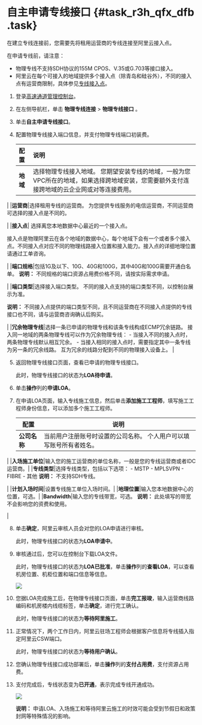 # 自主申请专线接口 {#task_r3h_qfx_dfb .task}

在建立专线连接前，您需要先将租用运营商的专线连接至阿里云接入点。

在申请专线前，请注意：

-   物理专线不支持SDH协议的155M CPOS、V.35或G.703等接口接入。
-   阿里云在每个可接入的地域提供多个接入点（除青岛和硅谷外），不同的接入点有运营商限制，具体参见[专线接入点](cn.zh-CN/物理专线连接/自主申请物理专线接口/专线接入点.md#)。

1.  登录[高速通道管理控制台](https://expressconnectnext.console.aliyun.com)。 
2.  在左侧导航栏，单击 **物理专线连接** \> **物理专线接口** 。
3.  单击**自主申请专线接口**。
4.  配置物理专线接入端口信息，并支付物理专线端口初装费。 

    |配置|说明|
    |:-|:-|
    |**地域**|选择物理专线接入地域。 您期望安装专线的地域，一般为您VPC所在的地域，如果选择跨地域安装，您需要额外支付连接跨地域的云企业网或对等连接费用。

 |
    |**运营商**|选择租用专线的运营商。 为您提供专线服务的电信运营商，不同运营商可选择的接入点是不同的。

 |
    |**接入点**| 选择离您本地数据中心最近的一个接入点。

 接入点是物理阿里云在各个地域的数据中心，每个地域下会有一个或者多个接入点。不同接入点对应不同的物理线路接入位置和接入能力。接入点的详细地理位置请通过工单咨询。

 |
    |**端口规格**|包括1G及以下、10G、40G和100G，其中40G和100G需要开通白名单。 **说明：** 不同规格的端口资源占用费价格不同，请按实际需求申请。

 |
    |**端口类型**|选择接入端口类型。 不同的接入点支持的端口类型不同，以控制台展示为准。

**说明：** 不同接入点提供的端口类型不同，且不同运营商在不同接入点提供的专线接口也不同，请与运营商咨询确认后购买。

 |
    |**冗余物理专线**|选择一条已申请的物理专线和该条专线构成ECMP冗余链路。 接入同一地域的两条物理专线可以作为冗余物理专线：     -   当接入不同的接入点时，两条物理专线默认相互冗余。
    -   当接入相同的接入点时，需要指定其中一条专线为另一条的冗余线路。 互为冗余的线路分配到不同的物理接入设备上。
 |

5.  返回物理专线接口页面，查看已申请的物理专线接口。 

    此时，物理专线接口的状态为**LOA待申请**。

6.  单击**操作**列的**申请LOA**。
7.  在申请LOA页面，输入专线施工信息，然后单击**添加施工工程师**，填写施工工程师身份信息，可以添加多个施工工程师。 

    |配置|说明|
    |--|--|
    |**公司名称**|当前用户注册账号时设置的公司名称。 个人用户可以填写账号所有者姓名。

 |
    |**入场施工单位**|输入您的施工运营商的单位名称，一般是您的专线运营商或者IDC运营商。|
    |**专线类型**|选择专线类型，包括以下选项：     -   MSTP
    -   MPLSVPN
    -   FIBRE
    -   其他
 **说明：** 不支持SDH专线。

 |
    |**计划入场时间**|设置专线施工单位入场时间。|
    |**地理位置**|输入您本地数据中心的位置，可选。|
    |**Bandwidth**|输入您的专线带宽，可选。 **说明：** 此处填写的带宽不会影响您的资费和使用。

 |

8.  单击**确定**，阿里云审核人员会对您的LOA申请进行审核。 

    此时，物理专线接口的状态为**LOA申请中**。

9.  审核通过后，您可以在控制台下载LOA文件。 

    此时，物理专线接口的状态为**LOA已批准**，单击**操作**列的**查看LOA**，可以查看机房位置、机柜位置和端口信息等信息。

    ![](http://static-aliyun-doc.oss-cn-hangzhou.aliyuncs.com/assets/img/21425/155644206539771_zh-CN.png)

10. 您据LOA完成施工后，在物理专线接口页面，单击**完工报竣**，输入运营商线路编码和机房楼内线缆标签，单击**确定**，进行完工确认。 

    此时，物理专线接口的状态为**等待阿里施工**。

11. 正常情况下，两个工作日内，阿里云驻场工程师会根据客户信息将专线插入指定阿里云CSW端口。 

    此时，物理专线接口的状态为**等待用户确认**。

12. 您确认物理专线接口成功部署后，单击**操作**列的**支付占用费**，支付资源占用费。
13. 支付完成后，专线状态变为**已开通**，表示完成专线开通成功。 

    ![](http://static-aliyun-doc.oss-cn-hangzhou.aliyuncs.com/assets/img/21425/155644206512047_zh-CN.png)

    **说明：** 申请LOA、入场施工和等待阿里云施工的时效可能会受到节假日和政策封网等特殊情况的影响。


